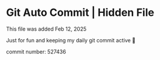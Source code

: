 # Git Auto Commit | Hidden File

This file was added Feb 12, 2025

Just for fun and keeping my daily git commit active 🤪

commit number: 527436
